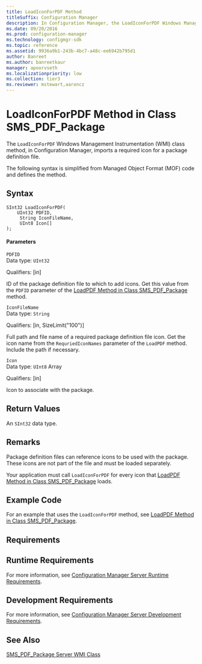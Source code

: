 ```yaml
---
title: LoadIconForPDF Method
titleSuffix: Configuration Manager
description: In Configuration Manager, the LoadIconForPDF Windows Management Instrumentation class method imports a required icon for a package definition file.
ms.date: 09/20/2016
ms.prod: configuration-manager
ms.technology: configmgr-sdk
ms.topic: reference
ms.assetid: 9936a9b1-243b-4bc7-a48c-ee6942b795d1
author: Banreet
ms.author: banreetkaur
manager: apoorvseth
ms.localizationpriority: low
ms.collection: tier3
ms.reviewer: mstewart,aaroncz 
---
```

# LoadIconForPDF Method in Class SMS_PDF_Package
The `LoadIconForPDF` Windows Management Instrumentation (WMI) class method, in Configuration Manager, imports a required icon for a package definition file.  

 The following syntax is simplified from Managed Object Format (MOF) code and defines the method.  

## Syntax  

```  
SInt32 LoadIconForPDF(  
    UInt32 PDFID,  
     String IconFileName,  
     UInt8 Icon[]  
);  
```  

#### Parameters  
 `PDFID`  
 Data type: `UInt32`  

 Qualifiers: [in]  

 ID of the package definition file to which to add icons. Get this value from the `PDFID` parameter of the [LoadPDF Method in Class SMS_PDF_Package](../../../../../develop/reference/core/servers/configure/loadpdf-method-in-class-sms_pdf_package.md) method.  

 `IconFileName`  
 Data type: `String`  

 Qualifiers: [in, SizeLimit("100")]  

 Full path and file name of a required package definition file icon. Get the icon name from the `RequriedIconNames` parameter of the `LoadPDF` method. Include the path if necessary.  

 `Icon`  
 Data type: `UInt8` Array  

 Qualifiers: [in]  

 Icon to associate with the package.  

## Return Values  
 An `SInt32` data type.  

## Remarks  
 Package definition files can reference icons to be used with the package. These icons are not part of the file and must be loaded separately.  

 Your application must call `LoadIconForPDF` for every icon that [LoadPDF Method in Class SMS_PDF_Package](../../../../../develop/reference/core/servers/configure/loadpdf-method-in-class-sms_pdf_package.md) loads.  

## Example Code  
 For an example that uses the `LoadIconForPDF` method, see [LoadPDF Method in Class SMS_PDF_Package](../../../../../develop/reference/core/servers/configure/loadpdf-method-in-class-sms_pdf_package.md).  

## Requirements  

## Runtime Requirements  
 For more information, see [Configuration Manager Server Runtime Requirements](../../../../../develop/core/reqs/server-runtime-requirements.md).  

## Development Requirements  
 For more information, see [Configuration Manager Server Development Requirements](../../../../../develop/core/reqs/server-development-requirements.md).  

## See Also  
 [SMS_PDF_Package Server WMI Class](../../../../../develop/reference/core/servers/configure/sms_pdf_package-server-wmi-class.md)
